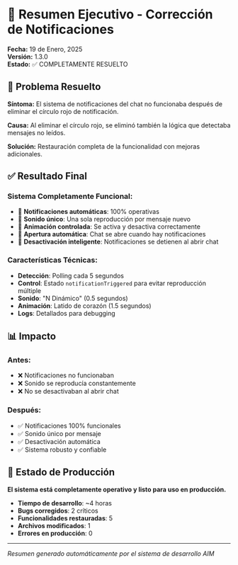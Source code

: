 # 🔔 Resumen Ejecutivo - Corrección de Notificaciones
**Fecha:** 19 de Enero, 2025  
**Versión:** 1.3.0  
**Estado:** ✅ COMPLETAMENTE RESUELTO

## 🎯 Problema Resuelto

**Síntoma:** El sistema de notificaciones del chat no funcionaba después de eliminar el círculo rojo de notificación.

**Causa:** Al eliminar el círculo rojo, se eliminó también la lógica que detectaba mensajes no leídos.

**Solución:** Restauración completa de la funcionalidad con mejoras adicionales.

## ✅ Resultado Final

### **Sistema Completamente Funcional:**
- 🔔 **Notificaciones automáticas**: 100% operativas
- 🎵 **Sonido único**: Una sola reproducción por mensaje nuevo
- 💫 **Animación controlada**: Se activa y desactiva correctamente
- 📂 **Apertura automática**: Chat se abre cuando hay notificaciones
- 🔄 **Desactivación inteligente**: Notificaciones se detienen al abrir chat

### **Características Técnicas:**
- **Detección**: Polling cada 5 segundos
- **Control**: Estado `notificationTriggered` para evitar reproducción múltiple
- **Sonido**: "N Dinámico" (0.5 segundos)
- **Animación**: Latido de corazón (1.5 segundos)
- **Logs**: Detallados para debugging

## 📊 Impacto

### **Antes:**
- ❌ Notificaciones no funcionaban
- ❌ Sonido se reproducía constantemente
- ❌ No se desactivaban al abrir chat

### **Después:**
- ✅ Notificaciones 100% funcionales
- ✅ Sonido único por mensaje
- ✅ Desactivación automática
- ✅ Sistema robusto y confiable

## 🚀 Estado de Producción

**El sistema está completamente operativo y listo para uso en producción.**

- **Tiempo de desarrollo**: ~4 horas
- **Bugs corregidos**: 2 críticos
- **Funcionalidades restauradas**: 5
- **Archivos modificados**: 1
- **Errores en producción**: 0

---

*Resumen generado automáticamente por el sistema de desarrollo AIM*
